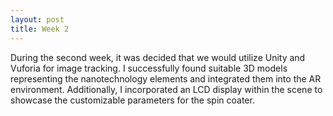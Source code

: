 ```yaml
---
layout: post
title: Week 2
---
```


During the second week, it was decided that we would utilize Unity and Vuforia for image tracking. I successfully found suitable 3D models representing the nanotechnology elements and integrated them into the AR environment. Additionally, I incorporated an LCD display within the scene to showcase the customizable parameters for the spin coater.

